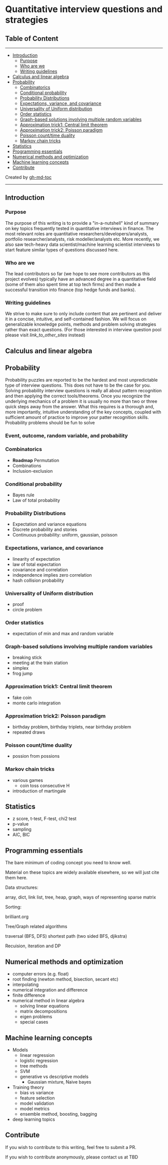 # Quantitative interview questions and strategies

## Table of Content
---

  * [Introduction](#introduction)
    * [Purpose](#purpose)
    * [Who are we](#who-are-we)
    * [Writing guidelines](#writing-guidelines)
  * [Calculus and linear algebra](#calculus-and-linear-algebra)
  * [Probability](#probability)
    * [Combinatorics](#combinatorics)
    * [Conditional probability](#conditional-probability)
    * [Probability Distributions](#probability-distributions)
    * [Expectations, variance, and covariance](#expectations-variance-and-covariance)
    * [Universality of Uniform distribution](#universality-of-uniform-distribution)
    * [Order statistics](#order-statistics)
    * [Graph\-based solutions involving multiple random variables](#graph-based-solutions-involving-multiple-random-variables)
    * [Approximation trick1: Central limit theorem](#approximation-trick1-central-limit-theorem)
    * [Approximation trick2: Poisson paradigm](#approximation-trick2-poisson-paradigm)
    * [Poisson count/time duality](#poisson-counttime-duality)
    * [Markov chain tricks](#markov-chain-tricks)
  * [Statistics](#statistics)
  * [Programming essentials](#programming-essentials)
  * [Numerical methods and optimization](#numerical-methods-and-optimization)
  * [Machine learning concepts](#machine-learning-concepts)
  * [Contribute](#contribute)

Created by [gh-md-toc](https://github.com/ekalinin/github-markdown-toc.go)

---

## Introduction

### Purpose
The purpose of this writing is to provide a "in-a-nutshell" kind of summary on key topics frequently tested in quantitative interviews in finance.
The most relevant roles are quantitative researchers/developers/analysts, portfolio researcher/analysts, risk modeller/analysts etc.
More recently, we also saw tech-heavy data scientist/machine learning scientist interviews to start feature similar types of questions discussed here.

### Who are we
The lead contributors so far (we hope to see more contributors as this project evolves) typically have an advanced degree in a
quantitative field (some of them also spent time at top tech firms) and then made a successful transition into finance (top hedge funds and banks).

### Writing guidelines
We strive to make sure to only include content that are pertinent and deliver it in a concise, intuitive, and self-contained fashion.
We will focus on generalizable knowledge points, methods and problem solving strategies rather than exact questions.
(For those interested in interview question pool please visit *link_to_other_sites* instead)


  
## Calculus and linear algebra



## Probability
Probability puzzles are reported to be the hardest and most unpredictable type of interview questions. This does not have to be the case for you.
Solving probability interview questions is really all about pattern recognition and then applying the correct tools/theorems.
Once you recognize the underlying mechanics of a problem it is usually no more than two or three quick steps away from the answer.
What this requires is a thorough and, more importantly, intuitive understanding of the key concepts, coupled with sufficient amount of practice to improve your patter recognition skills.
Probability problems should be fun to solve

### Event, outcome, random variable, and probability


### Combinatorics
- **Roadmap** Permutation
- Combinations
- Inclusion-exclusion

### Conditional probability
- Bayes rule
- Law of total probability
 
### Probability Distributions
- Expectation and variance equations
- Discrete probability and stories
- Continuous probability: uniform, gaussian, poisson

### Expectations, variance, and covariance
- linearity of expectation
- law of total expectation
- covariance and correlation
- independence implies zero correlation
- hash collision probability

### Universality of Uniform distribution
- proof
- circle problem

### Order statistics
- expectation of min and max and random variable

### Graph-based solutions involving multiple random variables
- breaking stick
- meeting at the train station
- simplex
- frog jump

### Approximation trick1: Central limit theorem
- fake coin
- monte carlo integration

### Approximation trick2: Poisson paradigm
- birthday problem, birthday triplets, near birthday problem
- repeated draws

### Poisson count/time duality
- possion from possions

### Markov chain tricks
- various games
    - coin toss consecutive H
- introduction of martingale


## Statistics
- z score, t-test, F-test, chi2 test
- p-value
- sampling
- AIC, BIC


## Programming essentials
The bare minimum of coding concept you need to know well.

Material on these topics are widely available elsewhere, so we will just cite them here.

Data structures:

array, dict, link list, tree, heap, graph, ways of representing sparse matrix

Sorting:

brilliant.org

Tree/Graph related algorithms

traversal (BFS, DFS)
shortest path (two sided BFS, djikstra)

Recuision, iteration and DP

## Numerical methods and optimization
- computer errors (e.g. float)
- root finding (newton method, bisection, secant etc)
- interpolating
- numerical integration and difference
- finite difference
- numerical method in linear algebra
    - solving linear equations
    - matrix decompositions
    - eigen problems
    - special cases

## Machine learning concepts
- Models
    - linear regression
    - logistic regression
    - tree methods
    - SVM
    - generative vs descriptive models
        - Gaussian mixture, Naive bayes
- Training theory
    - bias vs variance
    - feature selection
    - model validation
    - model metrics
    - ensemble method, boosting, bagging
- deep learning topics



## Contribute
If you wish to contribute to this writing, feel free to submit a PR.

If you wish to contribute anonymously, please contact us at TBD
